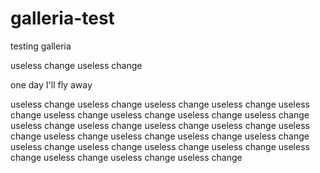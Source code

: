 # galleria-test

testing galleria

useless change
useless change

one day I'll fly away


useless change
useless change
useless change
useless change
useless change
useless change
useless change
useless change
useless change
useless change
useless change
useless change
useless change
useless change
useless change
useless change
useless change
useless change
useless change
useless change
useless change
useless change
useless change
useless change
useless change
useless change
